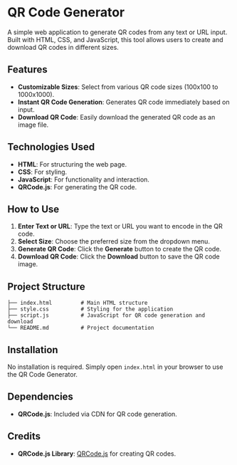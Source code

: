 # QR Code Generator

A simple web application to generate QR codes from any text or URL input. Built with HTML, CSS, and JavaScript, this tool allows users to create and download QR codes in different sizes.


## Features

- **Customizable Sizes**: Select from various QR code sizes (100x100 to 1000x1000).
- **Instant QR Code Generation**: Generates QR code immediately based on input.
- **Download QR Code**: Easily download the generated QR code as an image file.

## Technologies Used

- **HTML**: For structuring the web page.
- **CSS**: For styling.
- **JavaScript**: For functionality and interaction.
- **QRCode.js**: For generating the QR code.

## How to Use

1. **Enter Text or URL**: Type the text or URL you want to encode in the QR code.
2. **Select Size**: Choose the preferred size from the dropdown menu.
3. **Generate QR Code**: Click the **Generate** button to create the QR code.
4. **Download QR Code**: Click the **Download** button to save the QR code image.

## Project Structure

```
├── index.html         # Main HTML structure
├── style.css          # Styling for the application
├── script.js          # JavaScript for QR code generation and download
└── README.md          # Project documentation
```

## Installation

No installation is required. Simply open `index.html` in your browser to use the QR Code Generator.


## Dependencies

- **QRCode.js**: Included via CDN for QR code generation.

## Credits

- **QRCode.js Library**: [QRCode.js](https://github.com/davidshimjs/qrcodejs) for creating QR codes.

